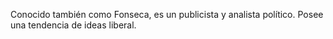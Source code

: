 Conocido también como Fonseca, es un publicista y analista político. Posee una tendencia de ideas liberal.